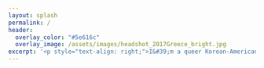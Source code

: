 ```yaml
---
layout: splash
permalink: /
header:
  overlay_color: "#5e616c"
  overlay_image: /assets/images/headshot_2017Greece_bright.jpg
excerpt: '<p style="text-align: right;">I&#39;m a queer Korean-American <br /> migrant neuroscientist and storyteller. <br /> I coordinate the learning collective <br /><strong><em>Dear Neuroscience</strong></em>. <br /><br /> My life is dedicated to <br /> nurturing and participating in <br /> multi-generational, regenerative, <br /> free-choice learning communities. <br /> To learn more about my work, <br /> visit my <a href="https://www.danbeekim.org/open-lab-notebook" style="color:#4f00bd">Open Lab Notebook</a> <br /> or read my graphic novel, <br /> <a href="https://www.danbeekim.org/VIRS" style="color:#4f00bd"><em>The First VIRS</em></a>. <br /> <br /> I use performance art, <br /> gardening, and wilderness <br /> medicine to decolonise the practice <br /> of gathering and organising knowledge. <br /> I love to science in community, and I offer <br /> expertise in the history and philosophy of neuroscience, <br /> and in the practice of studying and shaping <br /> nervous systems with non-invasive, non-coercive, <br /> and radically inclusive <br /> tools and techniques. <br /> <br />If you would like to chat, <br /> collaborate, skill swap, or engage in another <br /> flavour of mind-melding, please email <br />danbee at danbeekim dot org.<br /> <br /> <br />Thanks for visiting!<br /></p>'
---
```

